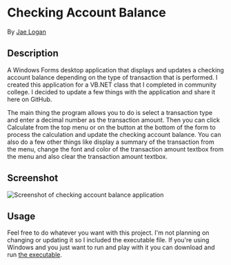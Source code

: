 # Checking Account Balance

By <a target="_blank" href="http://jrliv.com/about/">Jae Logan</a>

## Description

A Windows Forms desktop application that displays and updates a checking account balance depending on the type of transaction that is performed. I created this application for a VB.NET class that I completed in community college. I decided to update a few things with the application and share it here on GitHub.

The main thing the program allows you to do is select a transaction type and enter a decimal number as the transaction amount. Then you can click Calculate from the top menu or on the button at the bottom of the form to process the calculation and update the checking account balance. You can also do a few other things like display a summary of the transaction from the menu, change the font and color of the transaction amount textbox from the menu and also clear the transaction amount textbox.

## Screenshot

<img src="https://res.cloudinary.com/jrliv/image/upload/v1501785221/screenshot_l44opl.jpg" alt="Screenshot of checking account balance application" />

##	Usage

Feel free to do whatever you want with this project. I'm not planning on changing or updating it so I included the executable file. If you're using Windows and you just want to run and play with it you can download and run <a href="https://github.com/jrliv/CheckingAccountBalance/blob/master/CheckingAccountBalance/bin/Debug/CheckingAccountBalance.exe" target="_blank">the executable</a>.